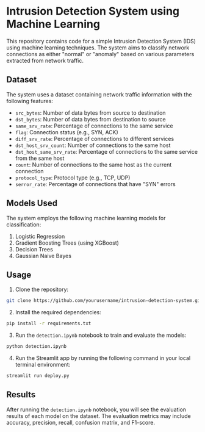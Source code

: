 # Intrusion Detection System using Machine Learning

This repository contains code for a simple Intrusion Detection System (IDS) using machine learning techniques. The system aims to classify network connections as either "normal" or "anomaly" based on various parameters extracted from network traffic.

## Dataset
The system uses a dataset containing network traffic information with the following features:

- `src_bytes`: Number of data bytes from source to destination
- `dst_bytes`: Number of data bytes from destination to source
- `same_srv_rate`: Percentage of connections to the same service
- `flag`: Connection status (e.g., SYN, ACK)
- `diff_srv_rate`: Percentage of connections to different services
- `dst_host_srv_count`: Number of connections to the same host
- `dst_host_same_srv_rate`: Percentage of connections to the same service from the same host
- `count`: Number of connections to the same host as the current connection
- `protocol_type`: Protocol type (e.g., TCP, UDP)
- `serror_rate`: Percentage of connections that have "SYN" errors

## Models Used
The system employs the following machine learning models for classification:

1. Logistic Regression
2. Gradient Boosting Trees (using XGBoost)
3. Decision Trees
4. Gaussian Naive Bayes

## Usage
1. Clone the repository:

```bash
git clone https://github.com/yourusername/intrusion-detection-system.git
```

2. Install the required dependencies:

```bash
pip install -r requirements.txt
```

3. Run the `detection.ipynb` notebook to train and evaluate the models:

```bash
python detection.ipynb
```
4. Run the Streamlit app by running the following command in your local terminal environment:
```bash
streamlit run deploy.py
```

## Results
After running the `detection.ipynb` notebook, you will see the evaluation results of each model on the dataset. The evaluation metrics may include accuracy, precision, recall, confusion matrix, and F1-score.